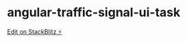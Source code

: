 # angular-traffic-signal-ui-task

[Edit on StackBlitz ⚡️](https://stackblitz.com/edit/angular-traffic-signal-ui-task)